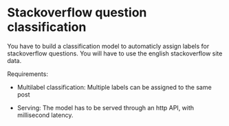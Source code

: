 # Stackoverflow question classification

You have to build a classification model to automaticly assign labels for stackoverflow questions. You will have to use the english stackoverflow site data. 

Requirements:

* Multilabel classification: Multiple labels can be assigned to the same post

* Serving: The model has to be served through an http API, with millisecond latency.
